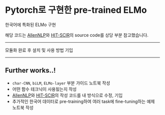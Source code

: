 Pytorch로 구현한 pre-trained ELMo
================================

한국어에 특화된 ELMo 구현

해당 코드는 [AllenNLP](https://allennlp.org/)와 [HIT-SCIR](https://github.com/HIT-SCIR/ELMoForManyLangs)의 source code를 상당 부분 참고했습니다.

---
모듈화 완료 후 설치 및 사용 방법 기입

---

## Further works..!
- `char-CNN`, `biLM`, `ELMo-layer` 부분 가이드 노트북 작성
- 어떤 함수 테크닉이 사용됬는지 작성
- [AllenNLP](https://allennlp.org/)와 [HIT-SCIR](https://github.com/HIT-SCIR/ELMoForManyLangs)의 작성 코드를 내 방식으로 수정, 기입
- 추가적인 한국어 데이터로 pre-training하여 여러 task에 fine-tuning하는 예제 노트북 작성
